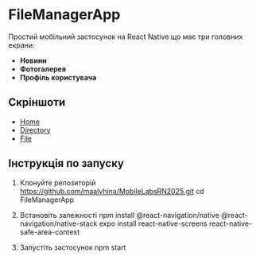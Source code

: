 # FileManagerApp

Простий мобільний застосунок на React Native що має три головних екрани:
- **Новини**
- **Фотогалерея**
- **Профіль користувача**

## Скріншоти

- [Home](./screenshots/photo_2025-05-30_13-07-21.jpg)
- [Directory](./screenshots/photo_2025-05-30_13-07-49.jpg)
- [File](./screenshots/photo_2025-05-30_13-07-58.jpg)

## Інструкція по запуску

1. Клонуйте репозиторій
   https://github.com/maalyhina/MobileLabsRN2025.git
cd FileManagerApp
2. Встановіть залежності
   npm install
   @react-navigation/native @react-navigation/native-stack
   expo install react-native-screens react-native-safe-area-context

3. Запустіть застосунок
   npm start


